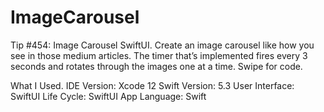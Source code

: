 # ImageCarousel

Tip #454: Image Carousel SwiftUI. Create an image carousel like how you see in those medium articles. The timer that’s implemented fires every 3 seconds and rotates through the images one at a time. Swipe for code.

What I Used.
IDE Version: Xcode 12
Swift Version: 5.3
User Interface: SwiftUI
Life Cycle: SwiftUI App
Language: Swift
